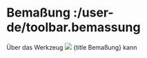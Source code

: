 # Bemaßung :/user-de/toolbar.bemassung

Über das Werkzeug ![](gbd-icon-bemassung-02.svg) {title Bemaßung} kann 
